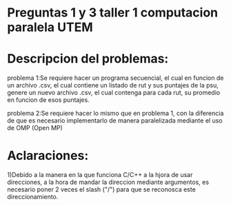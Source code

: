# Preguntas 1 y 3 taller 1 computacion paralela UTEM

# Descripcion del problemas:
problema 1:Se requiere hacer un programa secuencial, el cual en funcion de un archivo .csv, el cual contiene un listado de rut y sus puntajes de la psu, genere un nuevo archivo .csv, el cual contenga para cada rut, su promedio en funcion de esos puntajes.

problema 2:Se requiere hacer lo mismo que en problema 1, con la diferencia de que es necesario implementarlo de manera paralelizada mediante el uso de OMP (Open MP)

# Aclaraciones:
1)Debido a la manera en la que funciona C/C++ a la hjora de usar direcciones, a la hora de mandar la direccion mediante argumentos, es necesario poner 2 veces el slash ("/") para que se reconosca este direccionamiento.
